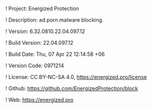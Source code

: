 ! Project: Energized Protection

! Description: ad.porn.malware blocking.

! Version: 6.32.0810.22.04.097.12

! Build Version: 22.04.097.12

! Build Date: Thu, 07 Apr 22 12:14:58 +06

! Version Code: 0971214

! License: CC BY-NC-SA 4.0, https://energized.pro/license

! Github: https://github.com/EnergizedProtection/block

! Web: https://energized.pro
